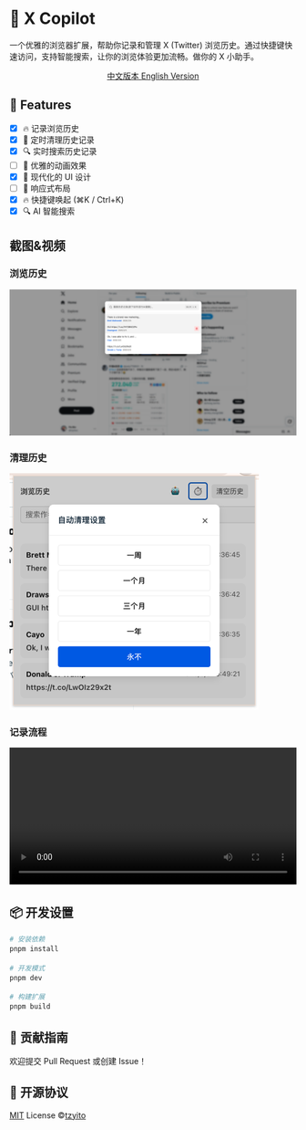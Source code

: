 # 🌟 X Copilot

一个优雅的浏览器扩展，帮助你记录和管理 X (Twitter) 浏览历史。通过快捷键快速访问，支持智能搜索，让你的浏览体验更加流畅。做你的 X 小助手。

<div align="center">
    <a href="./README.zh-CN.md">
        中文版本
    </a>
    <a href="./README.en-US.md">
        English Version
    </a>
</div>

## 🚀 Features

- [x] 🔥 记录浏览历史
- [x] 🎯 定时清理历史记录
- [x] 🔍 实时搜索历史记录
- [ ] 💫 优雅的动画效果
- [x] 🌈 现代化的 UI 设计
- [ ] 📱 响应式布局
- [x] 🔥 快捷键唤起 (⌘K / Ctrl+K)
- [x] 🔍 AI 智能搜索

## 截图&视频

### 浏览历史

![image](./public/screenshots/history.png)

### 清理历史

![image](./public/screenshots/clean_history.png)

### 记录流程

<video src="./public/screenshots/video.mp4" width="100%" height="240" controls></video>

## 📦 开发设置

```bash
# 安装依赖
pnpm install

# 开发模式
pnpm dev

# 构建扩展
pnpm build
```

## 🤝 贡献指南

欢迎提交 Pull Request 或创建 Issue！

## 📄 开源协议

[MIT](./LICENSE) License ©[tzyito](https://github.com/tzyito)
